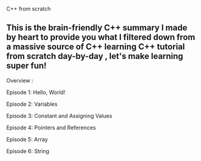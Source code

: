 C++ from scratch

This is the brain-friendly C++ summary I made by heart to provide you what I filtered down from a massive source of C++ learning
C++ tutorial from scratch day-by-day , let's make learning super fun!
--------------------------------------------------------------------

Overview :

Episode 1: Hello, World!

Episode 2: Variables

Episode 3: Constant and Assigning Values

Episode 4: Pointers and References

Episode 5: Array

Episode 6: String
